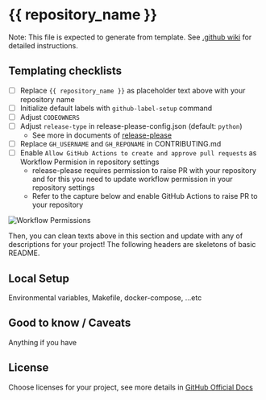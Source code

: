 # {{ repository_name }}
Note: This file is expected to generate from template. See [.github wiki](https://github.com/hwakabh/.github/wiki) for detailed instructions.

## Templating checklists
- [ ] Replace `{{ repository_name }}` as placeholder text above with your repository name
- [ ] Initialize default labels with `github-label-setup` command
- [ ] Adjust `CODEOWNERS`
- [ ] Adjust `release-type` in release-please-config.json (default: `python`)
  - See more in documents of [release-please](https://github.com/googleapis/release-please?tab=readme-ov-file#strategy-language-types-supported)
- [ ] Replace `GH_USERNAME` and `GH_REPONAME` in CONTRIBUTING.md
- [ ] Enable `Allow GitHub Actions to create and approve pull requests` as Workflow Permision in repository settings
  - release-please requires permission to raise PR with your repository and for this you need to update workflow permission in your repository settings
  - Refer to the capture below and enable GitHub Actions to raise PR to your repository

![Workflow Permissions](https://github.com/user-attachments/assets/8018b45c-571d-4245-a71e-1c5ec678baff)

Then, you can clean texts above in this section and update with any of descriptions for your project!
The following headers are skeletons of basic README.

## Local Setup
Environmental variables, Makefile, docker-compose, ...etc

## Good to know / Caveats
Anything if you have

## License
Choose licenses for your project, see more details in [GitHub Official Docs](https://docs.github.com/en/communities/setting-up-your-project-for-healthy-contributions/adding-a-license-to-a-repository)
